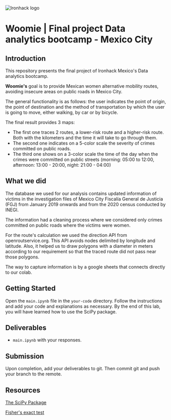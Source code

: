 ![Ironhack logo](https://i.imgur.com/1QgrNNw.png)

# Woomie | Final project Data analytics bootcamp - Mexico City

## Introduction

This repository presents the final project of Ironhack Mexico's Data analytics bootcamp.

**Woomie's** goal is to provide Mexican women alternative mobility routes, avoiding insecure areas on public roads in Mexico City.

The general functionality is as follows: the user indicates the point of origin, the point of destination and the method of transportation by which the user is going to move, either walking, by car or by bicycle. 

The final result provides 3 maps: 
- The first one traces 2 routes, a lower-risk route and a higher-risk route. Both with the kilometers and the time it will take to go through them.
- The second one indicates on a 5-color scale the severity of crimes committed on public roads.
- The third one shows on a 3-color scale the time of the day when the crimes were committed on public streets (morning: 05:00 to 12:00, afternoon: 13:00 - 20:00, night: 21:00 - 04:00) 

## What we did

The database we used for our analysis contains updated information of victims in the investigation files of Mexico City Fiscalía General de Justicia (FGJ) from January 2019 onwards and from the 2020 census conducted by INEGI.

The information had a cleaning process where we considered only crimes committed on public roads where the victims were women.

For the route's calculation we used the direction API from openroutservice.org. This API avoids nodes delimited by longitude and latitude. Also, it helped us to draw polygons with a diameter in meters according to our requirement so that the traced route did not pass near those polygons.

The way to capture information is by a google sheets that connects directly to our colab.


## Getting Started

Open the `main.ipynb` file in the `your-code` directory. Follow the instructions and add your code and explanations as necessary. By the end of this lab, you will have learned how to use the SciPy package.

## Deliverables

- `main.ipynb` with your responses.

## Submission

Upon completion, add your deliverables to git. Then commit git and push your branch to the remote.

## Resources

[The SciPy Package](https://docs.scipy.org/doc/scipy/reference/index.html)

[Fisher's exact test](https://en.wikipedia.org/wiki/Fisher%27s_exact_test)
